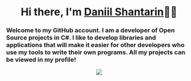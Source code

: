 <h1 align="center">Hi there, I'm <a href="https://github.com/D3l0ry">Daniil Shantarin</a>👋🏻</h1>
<h3>Welcome to my GitHub account. I am a developer of Open Source projects in C#. I like to develop libraries and applications that will make it easier for other developers who use my tools to write their own programs. All my projects can be viewed in my profile!</h3>

<p align="center"> 
  <img src="https://github-readme-stats.vercel.app/api?username=D3l0ry&hide_border=true&include_all_commits=true&count_private=true&show_icons=true&hide=contribs,issues&theme=tokyonight">
</p>
